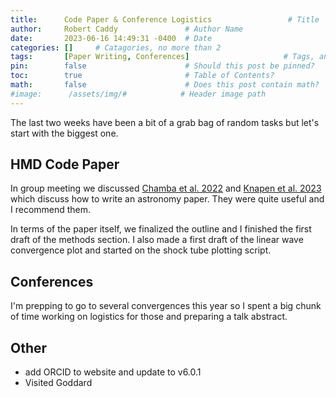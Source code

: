 ```yaml
---
title:      Code Paper & Conference Logistics                 # Title
author:     Robert Caddy               # Author Name
date:       2023-06-16 14:49:31 -0400  # Date
categories: []     # Catagories, no more than 2
tags:       [Paper Writing, Conferences]                     # Tags, any number
pin:        false                      # Should this post be pinned?
toc:        true                       # Table of Contents?
math:       false                      # Does this post contain math?
#image:      /assets/img/#            # Header image path
---
```


The last two weeks have been a bit of a grab bag of random tasks but let's start with the biggest one.

## HMD Code Paper

In group meeting we discussed [Chamba et al. 2022](http://arxiv.org/abs/2207.12959) and [Knapen et al. 2023](http://arxiv.org/abs/2110.05503) which discuss how to write an astronomy paper. They were quite useful and I recommend them.

In terms of the paper itself, we finalized the outline and I finished the first draft of the methods section. I also made a first draft of the linear wave convergence plot and started on the shock tube plotting script.

## Conferences

I'm prepping to go to several convergences this year so I spent a big chunk of time working on logistics for those and preparing a talk abstract.

## Other

- add ORCID to website and update to v6.0.1
- Visited Goddard
